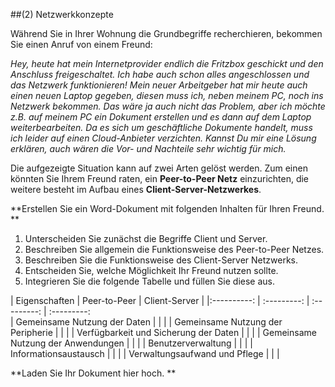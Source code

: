 <!--include-start--> 

##(2) Netzwerkkonzepte 

Während Sie in Ihrer Wohnung die Grundbegriffe recherchieren, bekommen Sie einen Anruf von einem Freund: 

*Hey, heute hat mein Internetprovider endlich die Fritzbox geschickt und den Anschluss freigeschaltet. Ich habe auch schon alles angeschlossen und das Netzwerk funktionieren! Mein neuer Arbeitgeber hat mir heute auch einen neuen Laptop gegeben, diesen muss ich, neben meinem PC, noch ins Netzwerk bekommen. Das wäre ja auch nicht das Problem, aber ich möchte z.B. auf meinem PC ein Dokument erstellen und es dann auf dem Laptop weiterbearbeiten. Da es sich um geschäftliche Dokumente handelt, muss ich leider auf einen Cloud-Anbieter verzichten. Kannst Du mir eine Lösung erklären, auch wären die Vor- und Nachteile sehr wichtig für mich.*

Die aufgezeigte Situation kann auf zwei Arten gelöst werden. Zum einen könnten Sie Ihrem Freund raten, ein **Peer-to-Peer Netz** einzurichten, die weitere besteht im Aufbau eines **Client-Server-Netzwerkes**.

**Erstellen Sie ein Word-Dokument mit folgenden Inhalten für Ihren Freund. **

1. Unterscheiden Sie zunächst die Begriffe Client und Server. 
2. Beschreiben Sie allgemein die Funktionsweise des Peer-to-Peer Netzes. 
3. Beschreiben Sie die Funktionsweise des Client-Server Netzwerks. 
4. Entscheiden Sie, welche Möglichkeit Ihr Freund nutzen sollte. 
5. Integrieren Sie die folgende Tabelle und füllen Sie diese aus. 


| Eigenschaften | Peer-to-Peer | Client-Server | 
|:----------: | :---------: | :---------: | :---------:  
| Gemeinsame Nutzung der Daten  |   | | 
| Gemeinsame Nutzung der Peripherie  |   | | 
| Verfügbarkeit und Sicherung der Daten  |   | | 
| Gemeinsame Nutzung der Anwendungen  |   | | 
| Benutzerverwaltung   |   | | 
| Informationsaustausch  |   | | 
| Verwaltungsaufwand und Pflege  |   | | 

**Laden Sie Ihr Dokument hier hoch. **

<!--include-end--> 